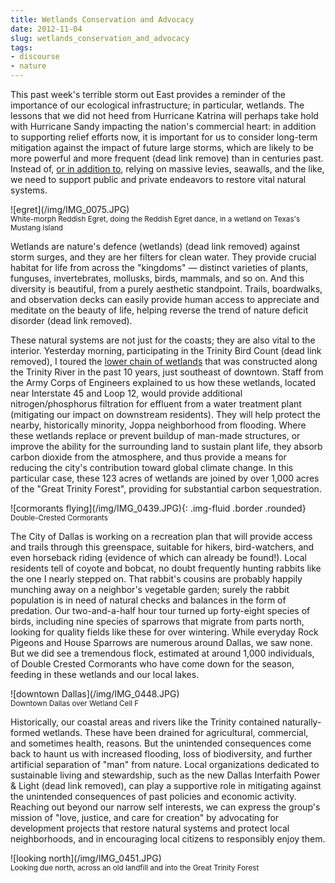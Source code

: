 ```yaml
---
title: Wetlands Conservation and Advocacy
date: 2012-11-04
slug: wetlands_conservation_and_advocacy
tags:
- discourse
- nature
---
```


This past week's terrible storm out East provides a reminder of the importance
of our ecological infrastructure; in particular, wetlands. The lessons that we
did not heed from Hurricane Katrina will perhaps take hold with Hurricane Sandy
impacting the nation's commercial heart: in addition to supporting relief
efforts now, it is important for us to consider long-term mitigation against the
impact of future large storms, which are likely to be more powerful and more
frequent (dead link remove) than in centuries past. Instead of, [or in addition
to](https://www.nytimes.com/2012/11/04/nyregion/protecting-new-york-city-before-next-time.html),
relying on massive levies, seawalls, and the like, we need to support public and
private endeavors to restore vital natural systems.

<div class="text--center">
![egret](/img/IMG_0075.JPG)<br>
</div>
<small>White-morph Reddish Egret, doing the Reddish Egret dance, in a wetland on Texas's Mustang
Island</small>

<!-- truncate -->

Wetlands are nature's
defence (wetlands) (dead link removed) against storm surges, and they are her filters for clean water. They
provide crucial habitat for life from across the "kingdoms" &mdash; distinct
varieties of plants, funguses, invertebrates, mollusks, birds, mammals, and so
on. And this diversity is beautiful, from a purely aesthetic standpoint. Trails,
boardwalks, and observation decks can easily provide human access to appreciate
and meditate on the beauty of life, helping reverse the trend of nature deficit
disorder (dead link removed).

These natural systems are not just for the coasts; they are also vital to the
interior. Yesterday morning, participating in the Trinity Bird Count (dead link
removed), I toured the [lower chain of
wetlands](https://trinityrivercorridor.com/floodcontrols/Pages/Chain-of-Wetlands.aspx)
that was constructed along the Trinity River in the past 10 years, just
southeast of downtown. Staff from the Army Corps of Engineers explained to us
how these wetlands, located near Interstate 45 and Loop 12, would provide
additional nitrogen/phosphorus filtration for effluent from a water treatment
plant (mitigating our impact on downstream residents). They will help protect
the nearby, historically minority, Joppa neighborhood from flooding. Where these
wetlands replace or prevent buildup of man-made structures, or improve the
ability for the surrounding land to sustain plant life, they absorb carbon
dioxide from the atmosphere, and thus provide a means for reducing the city's
contribution toward global climate change. In this particular case, these 123
acres of wetlands are joined by over 1,000 acres of the "Great Trinity Forest",
providing for substantial carbon
sequestration.

<div class="text--center">
![cormorants flying](/img/IMG_0439.JPG){: .img-fluid .border .rounded}<br>
</div>
<small>Double-Crested Cormorants</small>

The City of Dallas is working on a recreation plan that will provide access and
trails through this greenspace, suitable for hikers, bird-watchers, and even
horseback riding (evidence of which can already be found!). Local residents tell
of coyote and bobcat, no doubt frequently hunting rabbits like the one I nearly
stepped on. That rabbit's cousins are probably happily munching away on a
neighbor's vegetable garden; surely the rabbit population is in need of natural
checks and balances in the form of predation. Our two-and-a-half hour tour
turned up forty-eight species of birds, including nine species of sparrows that
migrate from parts north, looking for quality fields like these for over
wintering. While everyday Rock Pigeons and House Sparrows are numerous around
Dallas, we saw none. But we did see a tremendous flock, estimated at around
1,000 individuals, of Double Crested Cormorants who have come down for the
season, feeding in these wetlands and our local lakes.

<div class="text--center">
![downtown Dallas](/img/IMG_0448.JPG)<br>
</div>
<small>Downtown Dallas over Wetland Cell F</small>

Historically, our coastal areas and rivers like the Trinity contained
naturally-formed wetlands. These have been drained for agricultural, commercial,
and sometimes health, reasons. But the unintended consequences come back to
haunt us with increased flooding, loss of biodiversity, and further artificial
separation of "man" from nature. Local organizations dedicated to sustainable
living and stewardship, such as the new Dallas Interfaith Power &amp; Light (dead link removed), can
play a supportive role in mitigating against the unintended consequences of past
policies and economic activity. Reaching out beyond our narrow self interests,
we can express the group's mission of "love, justice, and care for creation" by
advocating for development projects that restore natural systems and protect
local neighborhoods, and in encouraging local citizens to responsibly enjoy
them.

<div class="text--center">
![looking north](/img/IMG_0451.JPG)<br>
</div>
<small>Looking due north, across an old landfill and into the Great Trinity Forest</small>
